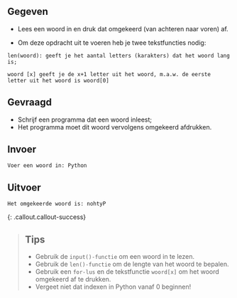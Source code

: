 ## Gegeven
* Lees een woord in en druk dat omgekeerd (van achteren naar voren) af.

* Om deze opdracht uit te voeren heb je twee tekstfuncties nodig:
```
len(woord): geeft je het aantal letters (karakters) dat het woord lang is;
```

```
woord [x] geeft je de x+1 letter uit het woord, m.a.w. de eerste letter uit het woord is woord[0]
```

## Gevraagd

* Schrijf een programma dat een woord inleest;
* Het programma moet dit woord vervolgens omgekeerd afdrukken.

## Invoer
```
Voer een woord in: Python

```
## Uitvoer
```
Het omgekeerde woord is: nohtyP

```

{: .callout.callout-success}
>## Tips
>* Gebruik de `input()-functie` om een woord in te lezen.
>* Gebruik de `len()-functie` om de lengte van het woord te bepalen.
>* Gebruik een `for-lus` en de tekstfunctie `woord[x]` om het woord omgekeerd af te drukken.
>* Vergeet niet dat indexen in Python vanaf 0 beginnen!
